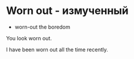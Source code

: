 # Worn out - измученный

- worn-out the boredom

You look worn out.

I have been worn out all the time recently.
